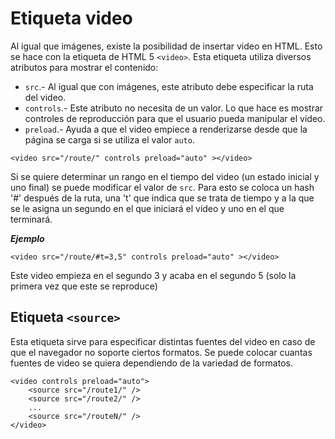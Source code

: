 # Etiqueta video

Al igual que imágenes, existe la posibilidad de insertar video en HTML. Esto se hace con la etiqueta de HTML 5 `<video>`. Esta etiqueta utiliza diversos atributos para mostrar el contenido:
- `src`.- Al igual que con imágenes, este atributo debe especificar la ruta del video.
- `controls`.- Este atributo no necesita de un valor. Lo que hace es mostrar controles de reproducción para que el usuario pueda manipular el video. 
- `preload`.- Ayuda a que el video empiece a renderizarse desde que la página se carga si se utiliza el valor `auto`.

~~~
<video src="/route/" controls preload="auto" ></video>
~~~

Si se quiere determinar un rango en el tiempo del video (un estado inicial y uno final) se puede modificar el valor de `src`. Para esto se coloca un hash '#' después de la ruta, una 't' que indica que se trata de tiempo y a la que se le asigna un segundo en el que iniciará el video y uno en el que terminará.

***Ejemplo***
~~~
<video src="/route/#t=3,5" controls preload="auto" ></video>
~~~
Este video empieza en el segundo 3 y acaba en el segundo 5 (solo la primera vez que este se reproduce)

## Etiqueta `<source>`

Esta etiqueta sirve para especificar distintas fuentes del video en caso de que el navegador no soporte ciertos formatos. Se puede colocar cuantas fuentes de video se quiera dependiendo de la variedad de formatos.
~~~
<video controls preload="auto">
    <source src="/route1/" />
    <source src="/route2/" />
    ...
    <source src="/routeN/" />
</video>
~~~
